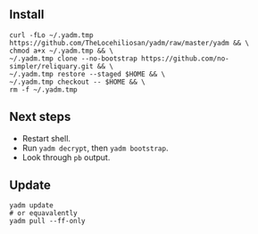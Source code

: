 ## Install

```shell
curl -fLo ~/.yadm.tmp https://github.com/TheLocehiliosan/yadm/raw/master/yadm && \
chmod a+x ~/.yadm.tmp && \
~/.yadm.tmp clone --no-bootstrap https://github.com/no-simpler/reliquary.git && \
~/.yadm.tmp restore --staged $HOME && \
~/.yadm.tmp checkout -- $HOME && \
rm -f ~/.yadm.tmp
```

## Next steps

- Restart shell.
- Run `yadm decrypt`, then `yadm bootstrap`.
- Look through `pb` output.

## Update

```shell
yadm update
# or equavalently
yadm pull --ff-only
```
